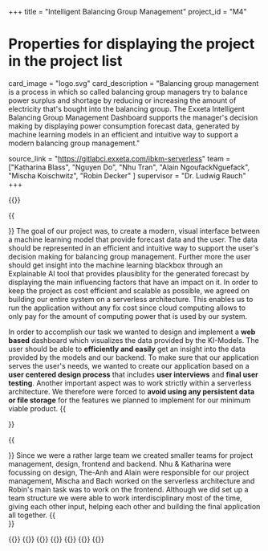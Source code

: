 +++
title = "Intelligent Balancing Group Management"
project_id = "M4"

# Properties for displaying the project in the project list
card_image = "logo.svg"
card_description = "Balancing group management is a process in which so called balancing group managers try to balance power surplus and shortage by reducing or increasing the amount of electricity that's bought into the balancing group. The Exxeta Intelligent Balancing Group Management Dashboard supports the manager's decision making by displaying power consumption forecast data, generated by machine learning models in an efficient and intuitive way to support a modern balancing group management."

source_link = "https://gitlabci.exxeta.com/ibkm-serverless"
team = ["Katharina Blass", "Nguyen Do", "Nhu Tran", "Alain NgoufackNguefack", "Mischa Koischwitz", "Robin Decker" ]
supervisor = "Dr. Ludwig Rauch"
+++


{{<mediathek id="73fc815213cba6193247e9f2e057d364" title="Presentation">}}

{{<section title="The Objective">}}
The goal of our project was, to create a modern, visual interface between a machine learning model that provide forecast data and the user. The data should be represented in an efficient and intuitive way to support the user's decision making for balancing group management.
Further more the user should get insight into the machine learning blackbox through an Explainable AI tool that provides plausiblity for the generated forecast by displaying the main influencing factors that have an impact on it.
In order to keep the project as cost efficient and scalable as possible, we agreed on building our entire system on a serverless architecture.
This enables us to run the application without any fix cost since cloud computing allows to only pay for the amount of computing power that is used by our system.

In order to accomplish our task we wanted to design and implement a **web based** dashboard which visualizes the data provided by the KI-Models.
The user should be able to **efficiently and easily** get an insight into the data provided by the models and our backend. 
To make sure that our application serves the user's needs, we wanted to create our application based on a **user centered design process** that includes **user interviews** and **final user testing**.
Another important aspect was to work strictly within a serverless architecture. We therefore were forced to **avoid using any persistent data or file storage** for the features we planned to implement for our minimum viable product.
{{</section >}}

{{<section title="The Team">}}
Since we were a rather large team we created smaller teams for project management, design, frontend and backend.
Nhu & Katharina were focussing on design, The-Anh and Alain were responsible for our project management, Mischa and Bach worked on the serverless architecture and Robin's main task was to work on the frontend.
Although we did set up a team structure we were able to work interdisciplinary most of the time, giving each other input, helping each other and building the final application all together.
{{</section >}}

{{<gallery>}}
{{<team-member image="nhu.jpg" name="Nhu">}}
{{<team-member image="mischa.png" name="Mischa">}}
{{<team-member image="the.jpg" name="The-Anh">}}
{{<team-member image="alain.png" name="Alain">}}
{{<team-member image="robin.jpg" name="Robin">}}
{{</gallery>}}
